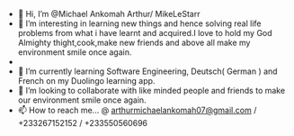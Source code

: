 - 👋 Hi, I’m @Michael Ankomah Arthur/ MikeLeStarr
- 👀 I’m interesting in learning new things and hence solving real life problems from what i have learnt and acquired.I love to hold my God Almighty thight,cook,make new friends and above all make my environment smile once again.
- 
- 🌱 I’m currently learning Software Engineering, Deutsch( German ) and French on my Duolingo learning app.
- 💞️ I’m looking to collaborate with like minded people and friends to make our environment smile once again.
- 📫 How to reach me... @ arthurmichaelankomah07@gmail.com / +233267152152 / +233550560696

<!---
MikeLeStarr/MikeLeStarr is a ✨ special ✨ repository because its `README.md` (this file) appears on your GitHub profile.
You can click the Preview link to take a look at your changes.
--->
